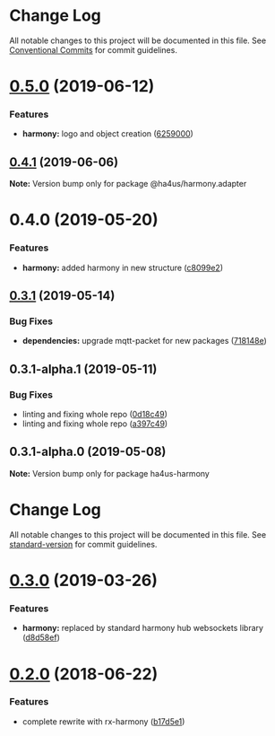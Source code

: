 # Change Log

All notable changes to this project will be documented in this file.
See [Conventional Commits](https://conventionalcommits.org) for commit guidelines.

# [0.5.0](https://github.com/ha4us/ha4us/compare/@ha4us/harmony.adapter@0.4.1...@ha4us/harmony.adapter@0.5.0) (2019-06-12)


### Features

* **harmony:** logo and object creation ([6259000](https://github.com/ha4us/ha4us/commit/6259000))





## [0.4.1](https://github.com/ha4us/ha4us/compare/@ha4us/harmony.adapter@0.4.0...@ha4us/harmony.adapter@0.4.1) (2019-06-06)

**Note:** Version bump only for package @ha4us/harmony.adapter





# 0.4.0 (2019-05-20)


### Features

* **harmony:** added harmony in new structure ([c8099e2](https://github.com/ha4us/ha4us/commit/c8099e2))





## [0.3.1](https://github.com/ha4us/ha4us/compare/ha4us-harmony@0.3.1-alpha.1...ha4us-harmony@0.3.1) (2019-05-14)


### Bug Fixes

* **dependencies:** upgrade mqtt-packet for new packages ([718148e](https://github.com/ha4us/ha4us/commit/718148e))





## 0.3.1-alpha.1 (2019-05-11)


### Bug Fixes

* linting and fixing whole repo ([0d18c49](https://github.com/ha4us/ha4us/commit/0d18c49))
* linting and fixing whole repo ([a397c49](https://github.com/ha4us/ha4us/commit/a397c49))





## 0.3.1-alpha.0 (2019-05-08)

**Note:** Version bump only for package ha4us-harmony





# Change Log

All notable changes to this project will be documented in this file. See [standard-version](https://github.com/conventional-changelog/standard-version) for commit guidelines.

<a name="0.3.0"></a>
# [0.3.0](https://github.com/ha4us/ha4us-harmony/compare/v0.2.0...v0.3.0) (2019-03-26)


### Features

* **harmony:** replaced by standard harmony hub websockets library ([d8d58ef](https://github.com/ha4us/ha4us-harmony/commit/d8d58ef))



<a name="0.2.0"></a>
# [0.2.0](https://github.com/ha4us/ha4us-harmony/compare/v0.1.1...v0.2.0) (2018-06-22)


### Features

* complete rewrite with rx-harmony ([b17d5e1](https://github.com/ha4us/ha4us-harmony/commit/b17d5e1))
